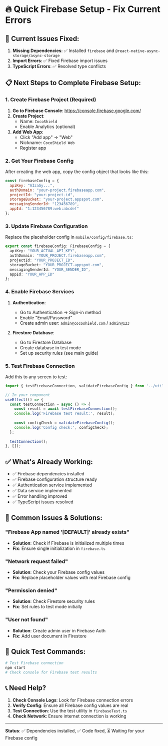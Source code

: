 # 🔥 Quick Firebase Setup - Fix Current Errors

## 🚨 Current Issues Fixed:

1. **Missing Dependencies**: ✅ Installed `firebase` and `@react-native-async-storage/async-storage`
2. **Import Errors**: ✅ Fixed Firebase import issues
3. **TypeScript Errors**: ✅ Resolved type conflicts

## 📋 Next Steps to Complete Firebase Setup:

### 1. Create Firebase Project (Required)

1. **Go to Firebase Console**: https://console.firebase.google.com/
2. **Create Project**: 
   - Name: `CocoShield`
   - Enable Analytics (optional)
3. **Add Web App**:
   - Click "Add app" → "Web"
   - Nickname: `CocoShield Web`
   - Register app

### 2. Get Your Firebase Config

After creating the web app, copy the config object that looks like this:

```javascript
const firebaseConfig = {
  apiKey: "AIzaSy...",
  authDomain: "your-project.firebaseapp.com",
  projectId: "your-project-id",
  storageBucket: "your-project.appspot.com",
  messagingSenderId: "123456789",
  appId: "1:123456789:web:abcdef"
};
```

### 3. Update Firebase Configuration

Replace the placeholder config in `mobile/config/firebase.ts`:

```typescript
export const firebaseConfig: FirebaseConfig = {
  apiKey: "YOUR_ACTUAL_API_KEY",
  authDomain: "YOUR_PROJECT.firebaseapp.com",
  projectId: "YOUR_PROJECT_ID",
  storageBucket: "YOUR_PROJECT.appspot.com",
  messagingSenderId: "YOUR_SENDER_ID",
  appId: "YOUR_APP_ID"
};
```

### 4. Enable Firebase Services

1. **Authentication**:
   - Go to Authentication → Sign-in method
   - Enable "Email/Password"
   - Create admin user: `admin@cocoshield.com` / `admin@123`

2. **Firestore Database**:
   - Go to Firestore Database
   - Create database in test mode
   - Set up security rules (see main guide)

### 5. Test Firebase Connection

Add this to any screen to test:

```typescript
import { testFirebaseConnection, validateFirebaseConfig } from '../utils/firebaseTest';

// In your component
useEffect(() => {
  const testConnection = async () => {
    const result = await testFirebaseConnection();
    console.log('Firebase test result:', result);
    
    const configCheck = validateFirebaseConfig();
    console.log('Config check:', configCheck);
  };
  
  testConnection();
}, []);
```

## ✅ What's Already Working:

- ✅ Firebase dependencies installed
- ✅ Firebase configuration structure ready
- ✅ Authentication service implemented
- ✅ Data service implemented
- ✅ Error handling improved
- ✅ TypeScript issues resolved

## 🚨 Common Issues & Solutions:

### "Firebase App named '[DEFAULT]' already exists"
- **Solution**: Check if Firebase is initialized multiple times
- **Fix**: Ensure single initialization in `firebase.ts`

### "Network request failed"
- **Solution**: Check your Firebase config values
- **Fix**: Replace placeholder values with real Firebase config

### "Permission denied"
- **Solution**: Check Firestore security rules
- **Fix**: Set rules to test mode initially

### "User not found"
- **Solution**: Create admin user in Firebase Auth
- **Fix**: Add user document in Firestore

## 🔧 Quick Test Commands:

```bash
# Test Firebase connection
npm start
# Check console for Firebase test results
```

## 📞 Need Help?

1. **Check Console Logs**: Look for Firebase connection errors
2. **Verify Config**: Ensure all Firebase config values are real
3. **Test Connection**: Use the test utility in `firebaseTest.ts`
4. **Check Network**: Ensure internet connection is working

---

**Status**: ✅ Dependencies installed, ✅ Code fixed, ⏳ Waiting for your Firebase config 